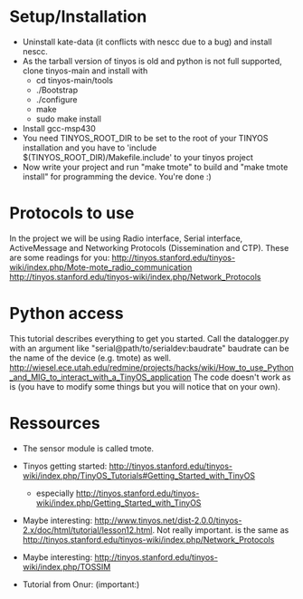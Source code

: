 # Setup/Installation

- Uninstall kate-data (it conflicts with nescc due to a bug) and install nescc.
- As the tarball version of tinyos is old and python is not full supported, clone tinyos-main and install with
    - cd tinyos-main/tools
    - ./Bootstrap
    - ./configure
    - make
    - sudo make install
- Install gcc-msp430
- You need TINYOS_ROOT_DIR to be set to the root of your TINYOS installation and you have to 'include $(TINYOS_ROOT_DIR)/Makefile.include' to your tinyos project
- Now write your project and run "make tmote" to build and "make tmote install" for programming the device. You're done :)

# Protocols to use

In the project we will be using Radio interface, Serial interface, ActiveMessage and Networking Protocols (Dissemination and CTP). These are some readings for you:
http://tinyos.stanford.edu/tinyos-wiki/index.php/Mote-mote_radio_communication
http://tinyos.stanford.edu/tinyos-wiki/index.php/Network_Protocols

# Python access

This tutorial describes everything to get you started. Call the datalogger.py with an argument like "serial@path/to/serialdev:baudrate" baudrate can be the name of the device (e.g. tmote) as well.
http://wiesel.ece.utah.edu/redmine/projects/hacks/wiki/How_to_use_Python_and_MIG_to_interact_with_a_TinyOS_application
The code doesn't work as is (you have to modify some things but you will notice that on your own).

# Ressources

- The sensor module is called tmote.
- Tinyos getting started: http://tinyos.stanford.edu/tinyos-wiki/index.php/TinyOS_Tutorials#Getting_Started_with_TinyOS
    - especially http://tinyos.stanford.edu/tinyos-wiki/index.php/Getting_Started_with_TinyOS

- Maybe interesting: http://www.tinyos.net/dist-2.0.0/tinyos-2.x/doc/html/tutorial/lesson12.html. Not really important. is the same as http://tinyos.stanford.edu/tinyos-wiki/index.php/Network_Protocols
- Maybe interesting: http://tinyos.stanford.edu/tinyos-wiki/index.php/TOSSIM
- Tutorial from Onur: (important:)

